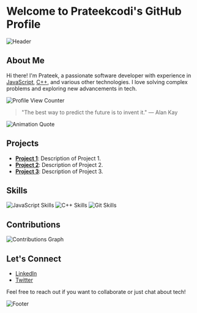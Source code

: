 # Welcome to Prateekcodi's GitHub Profile

![Header](https://raw.githubusercontent.com/Prateekcodi/Prateekcodi/main/header.png)

## About Me

Hi there! I'm Prateek, a passionate software developer with experience in [JavaScript](https://developer.mozilla.org/en-US/docs/Web/JavaScript), [C++](https://en.wikipedia.org/wiki/C%2B%2B), and various other technologies. I love solving complex problems and exploring new advancements in tech.

![Profile View Counter](https://komarev.com/ghpvc/?username=Prateekcodi)

> "The best way to predict the future is to invent it." — Alan Kay

![Animation Quote](https://media.giphy.com/media/3o7aD4THeaLtv7g1iI/giphy.gif)

## Projects

- [**Project 1**](https://github.com/Prateekcodi/project1): Description of Project 1.
- [**Project 2**](https://github.com/Prateekcodi/project2): Description of Project 2.
- [**Project 3**](https://github.com/Prateekcodi/project3): Description of Project 3.

## Skills

![JavaScript Skills](https://img.shields.io/badge/JavaScript-Advanced-brightgreen)
![C++ Skills](https://img.shields.io/badge/C%2B%2B-Intermediate-blue)
![Git Skills](https://img.shields.io/badge/Git-Expert-red)

## Contributions

![Contributions Graph](https://activity-graph.herokuapp.com/graph?username=Prateekcodi&theme=react-dark&hide_title=true&area=true&custom_title=Contribution%20Graph)

## Let's Connect

- [LinkedIn](https://www.linkedin.com/in/prateekcodi/)
- [Twitter](https://twitter.com/prateekcodi)

Feel free to reach out if you want to collaborate or just chat about tech!

![Footer](https://raw.githubusercontent.com/Prateekcodi/Prateekcodi/main/footer.png)
